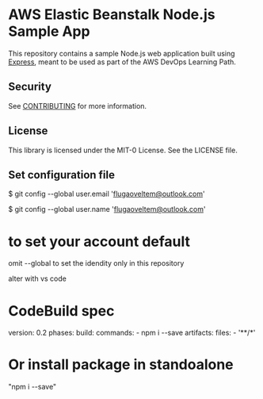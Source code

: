 # AWS Elastic Beanstalk Node.js Sample App

This repository contains a sample Node.js web application built using [Express](https://expressjs.com/), meant to be used as part of the AWS DevOps Learning Path.

## Security

See [CONTRIBUTING](CONTRIBUTING.md#security-issue-notifications) for more information.

## License

This library is licensed under the MIT-0 License. See the LICENSE file.

## Set configuration file 
$ git config --global user.email 'flugaoveltem@outlook.com'

$ git config --global user.name 'flugaoveltem@outlook.com'

# to set your account default 
omit --global to set the idendity only in this repository

alter with vs code

# CodeBuild spec
version: 0.2
phases:
    build:
        commands:
            - npm i --save
artifacts:
    files:
        - '**/*'

# Or install package in standoalone
"npm i --save"
